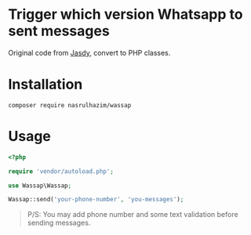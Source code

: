 # Trigger which version Whatsapp to sent messages

Original code from [Jasdy](https://gist.github.com/akutaktau/09d11a5d2228f4f4fb348f3bc3dda856), convert to PHP classes.

# Installation

```
composer require nasrulhazim/wassap
```

# Usage

```php
<?php 

require 'vendor/autoload.php';

use Wassap\Wassap;

Wassap::send('your-phone-number', 'you-messages');

```

> P/S: You may add phone number and some text validation before sending messages.